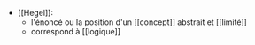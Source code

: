 - [[Hegel]]:
	- l'énoncé ou la position d'un [[concept]] abstrait et [[limité]]
	- correspond à [[logique]]